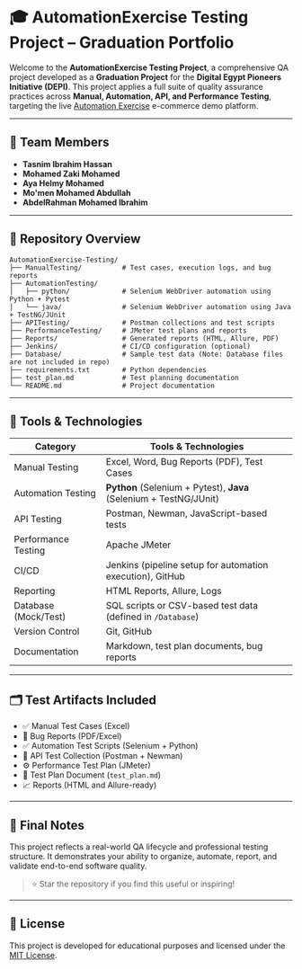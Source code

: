 
# 🎓 AutomationExercise Testing Project – Graduation Portfolio

Welcome to the **AutomationExercise Testing Project**, a comprehensive QA project developed as a **Graduation Project** for the **Digital Egypt Pioneers Initiative (DEPI)**. This project applies a full suite of quality assurance practices across **Manual, Automation, API, and Performance Testing**, targeting the live [Automation Exercise](https://automationexercise.com) e-commerce demo platform.

---

## 👥 Team Members

- **Tasnim Ibrahim Hassan**
- **Mohamed Zaki Mohamed**
- **Aya Helmy Mohamed**
- **Mo'men Mohamed Abdullah**
- **AbdelRahman Mohamed Ibrahim**

---

## 📁 Repository Overview

```
AutomationExercise-Testing/
├── ManualTesting/          # Test cases, execution logs, and bug reports
├── AutomationTesting/
│   ├── python/             # Selenium WebDriver automation using Python + Pytest
│   └── java/               # Selenium WebDriver automation using Java + TestNG/JUnit
├── APITesting/             # Postman collections and test scripts
├── PerformanceTesting/     # JMeter test plans and reports
├── Reports/                # Generated reports (HTML, Allure, PDF)
├── Jenkins/                # CI/CD configuration (optional)
├── Database/               # Sample test data (Note: Database files are not included in repo)
├── requirements.txt        # Python dependencies
├── test_plan.md            # Test planning documentation
└── README.md               # Project documentation
```
---

## 🧰 Tools & Technologies

| Category            | Tools & Technologies                                                                 |
|---------------------|----------------------------------------------------------------------------------------|
| Manual Testing      | Excel, Word, Bug Reports (PDF), Test Cases                                             |
| Automation Testing  | **Python** (Selenium + Pytest), **Java** (Selenium + TestNG/JUnit)                     |
| API Testing         | Postman, Newman, JavaScript-based tests                                                |
| Performance Testing | Apache JMeter                                                                          |
| CI/CD               | Jenkins (pipeline setup for automation execution), GitHub                              |
| Reporting           | HTML Reports, Allure, Logs                                                             |
| Database (Mock/Test)| SQL scripts or CSV-based test data (defined in `/Database`)                            |
| Version Control     | Git, GitHub                                                                            |
| Documentation       | Markdown, test plan documents, bug reports  

---

## 🗂️ Test Artifacts Included

- ✅ Manual Test Cases (Excel)
- 🐞 Bug Reports (PDF/Excel)
- ✅ Automation Test Scripts (Selenium + Python)
- 🔁 API Test Collection (Postman + Newman)
- ⚙️ Performance Test Plan (JMeter)
- 📄 Test Plan Document (`test_plan.md`)
- 📈 Reports (HTML and Allure-ready)

---

## 📌 Final Notes

This project reflects a real-world QA lifecycle and professional testing structure. It demonstrates your ability to organize, automate, report, and validate end-to-end software quality.

> ⭐ Star the repository if you find this useful or inspiring!

---

## 📄 License

This project is developed for educational purposes and licensed under the [MIT License](LICENSE).
